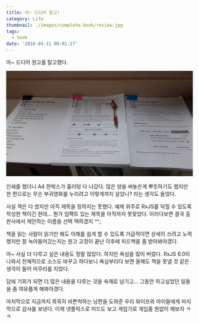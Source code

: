 ```yaml
---
title: 아~ 드디어 탈고!
category: Life
thumbnail: ./images/complete-book/review.jpg
tags:
  - book
date: '2018-04-11 00:01:27'
---
```


아~ 드디어 원고를 탈고했다.

![](./images/complete-book/review.jpg)

인쇄를 했더니 A4 한박스가 훌러덩 다 나갔다.
많은 양을 써놓은게 뿌듯하기도 했지만 한 편으로는 무슨 부귀영화를 누리려고 이렇게까지 살았나? 라는 생각도 들었다.

사실 책은 다 썼지만 아직 제목을 정하지는 못했다. 예제 위주로 RxJS를 익힐 수 있도록 작성한 책이긴 한데... 뭔가 임팩트 있는 제목을 아직까지 못찾았다.
이러다보면 결국 출판사에서 제안하는 이름을 선택 택하겠지 ^^;

책을 읽는 사람이 읽기만 해도 이해를 쉽게 할 수 있도록 가급적이면 상세히 쓰려고 노력했지만 잘 녹아들어갔는지는 원고 교정이 끝난 이후에 피드백을 좀 받아봐야겠다.

아~ 사실 더 다루고 싶은 내용도 정말 많았다. 하지만 욕심을 많이 버렸다.
RxJS 6.0이 나와서 전체적으로 소스도 바꾸고 하다보니 욕심부리다 보면 올해도 책을 못낼 것 같은 생각이 들어 마무리를 지었다.

담에 기회가 되면 더 많은 내용을 다루는 것을 숙제로 남기고... 그동안 하고싶었던 일들을 좀 여유롭게 해봐야겠다.

마지막으로 지금까지 묵묵히 바쁜척하는 남편을 도와준 우리 와이프와 아이들에게 마지막으로 감사를 보낸다.
이제 넷플릭스로 미드도 보고 게임기로 게임좀 원없이 해보자 ㅋㅋ
